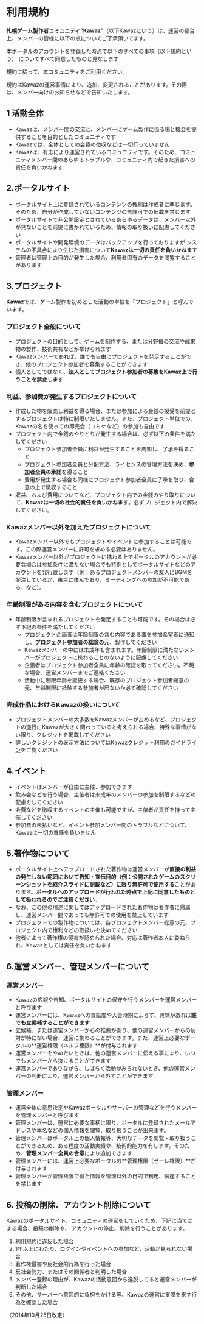 # 利用規約

 **札幌ゲーム製作者コミュニティ”Kawaz”**（以下Kawazという）は、運営の都合上、メンバーの皆様に以下の点についてご了承頂いてます。
 
 本ポータルのアカウントを登録した時点で以下のすべての事項（以下規約という） についてすべて同意したものと見なします 


規約に従って、本コミュニティをご利用ください。

規約はKawazの運営事情により、追加、変更されることがあります。その際は、メンバー向けのお知らせなどで告知いたします。


## 1 活動全体

- Kawazは、メンバー間の交流と、メンバーにゲーム製作に係る場と機会を提供することを目的としたコミュニティです
- Kawazでは、全体としての会費の徴収などは一切行っていません
- Kawazは、有志により運営されているコミュニティです。そのため、コミュニティメンバー間のあらゆるトラブルや、コミュニティ内で起きた損害への責任を負いかねます

## 2.ポータルサイト

- ポータルサイト上に登録されているコンテンツの権利は作成者に準じます。そのため、自分が作成していないコンテンツの無許可での転載を禁じます
- ポータルサイトで非公開設定とされているあらゆるデータは、メンバー以外が見ないことを前提に書かれているため、情報の取り扱いに配慮してください
- ポータルサイトや開発環境のデータはバックアップを行っておりますが システムの不具合により生じた損害について**Kawazは一切の責任を負いかねます**
- 管理者は管理上の目的が発生した場合、利用者固有のデータを閲覧することがあります


## 3.プロジェクト

**Kawaz**では、ゲーム製作を初めとした活動の単位を「プロジェクト」と呼んでいます。

### プロジェクト全般について

- プロジェクトの目的として、ゲームを制作する、または分野毎の交流や成果物の製作、技術共有などが挙げられます
- Kawazメンバーであれば、誰でも自由にプロジェクトを発足することができ、他のプロジェクト参加者を募集することができます
- 個人としてではなく、**法人としてプロジェクト参加者の募集をKawaz上で行うことを禁止します**

### 利益、参加費が発生するプロジェクトについて 

- 作成した物を販売し利益を得る場合、または参加による金銭の授受を前提とするプロジェクトは特に制限いたしません。また、プロジェクト単位での、Kawazの名を使っての即売会（コミケなど）の参加も自由です
- プロジェクト内で金銭のやりとりが発生する場合は、必ず以下の条件を満たしてください
    - プロジェクト参加者全員に利益が発生することを周知し、了承を得ること
    - プロジェクト参加者全員と分配方法、ライセンスの管理方法を決め、**参加者全員の承諾**を得ること
    - 費用が発生する場合も同様にプロジェクト参加者全員に了承を取り、合意の上で徴収すること
- 収益、および費用についてなど、プロジェクト内での金銭のやり取りについて、**Kawazは一切の社会的責任を負いかねます**。必ずプロジェクト内で解決してください。

### Kawazメンバー以外を加えたプロジェクトについて


- Kawazメンバー以外でもプロジェクトやイベントに参加することは可能です。この際運営メンバーに許可を求める必要はありません。
- Kawazメンバー以外がプロジェクトに携わる上でポータルのアカウントが必要な場合は参加条件に満たない場合でも特例としてポータルサイトなどのアカウントを発行致します（例：あるプロジェクトメンバーの友人にBGMを発注しているが、東京に住んでおり、ミーティングへの参加が不可能である、など）。

### 年齢制限がある内容を含むプロジェクトについて 

- 年齢制限が含まれるプロジェクトを発足することも可能です。その場合は必ず下記の条件を満たしてください
    - プロジェクト企画者は年齢制限の含む内容である事を参加希望者に通知し、**プロジェクト参加者の総意の元**、製作してください
    - Kawazメンバーの中には未成年も含まれます。年齢制限に満たないメンバーがプロジェクトに携わることのないように配慮してください
    - 企画者はプロジェクト参加者全員に年齢の確認を取ってください。不明な場合、運営メンバーまでご連絡ください
    - 活動中に制限年齢を変更する場合、既存のプロジェクト参加者総意の元、年齢制限に抵触する参加者が居ないか必ず確認してください

### 完成作品におけるKawazの扱いについて

- プロジェクトメンバーの大多数をKawazメンバーが占めるなど、プロジェクトの遂行にKawazが大きく関わっていると考えられる場合、特殊な事情がない限り、クレジットを掲載してください
- 詳しいクレジットの表示方法については[Kawazクレジット利用のガイドライン](/guideline/credits/)をご覧ください


## 4.イベント

- イベントはメンバーが自由に主催、参加できます
- 飲み会などを行う場合、主催者は未成年のメンバーの参加を制限するなどの配慮をしてください
- 会費などを徴収するイベントの主催も可能ですが、主催者が責任を持って主催してください
- 参加費の未払いなど、イベント参加メンバー間のトラブルなどについて、Kawazは一切の責任を負いません

## 5.著作物について

- ポータルサイト上へアップロードされた著作物は運営メンバーが**直接の利益の発生しない範囲において告知・宣伝目的（例：公開されたゲームのスクリーンショットを紹介スライドに記載など）に限り無許可で使用する**ことがあります。**ポータルへのアップロードが行われた時点で上記に同意したものとして扱われるのでご注意ください**。
- なお、この他の用途に関してはアップロードされた著作物は著作者に帰属し、運営メンバー間であっても無許可での使用を禁止しています
- プロジェクトでの製作物については、各プロジェクトメンバー総意の元、プロジェクト内で権利などの取扱いを決めてください
- 他者によって著作権の侵害が認められた場合、対応は著作者本人に委ねられ、Kawazとしては責任を負いかねます

## 6.運営メンバー、管理メンバーについて

### 運営メンバー

- Kawazの広報や告知、ポータルサイトの保守を行うメンバーを運営メンバーと呼びます
- 運営メンバーには、Kawazへの貢献度や入会時期によらず、興味があれば**誰でも立候補することができます**
- 立候補、または運営メンバーからの推薦があり、他の運営メンバーからの反対が特にない場合、運営に携わることができます。また、運営上必要なポータルの**運営権限（ネルフ権限）**が付与されます
- 運営メンバーをやめたいときは、他の運営メンバーに伝える事により、いつでもメンバーから抜けることができます
- 運営メンバーでありながら、しばらく活動がみられないとき、他の運営メンバーの判断により、運営メンバーから外すことができます

### 管理メンバー

- 運営全体の意思決定やKawazポータルやサーバーの管理などを行うメンバーを管理メンバーと呼びます
- 管理メンバーは、運営に必要な事柄に限り、ポータルに登録されたメールアドレスや本名などの個人情報を閲覧、取り扱うことが出来ます。
- 管理メンバーはポータル上の個人情報等、大切なデータを閲覧・取り扱うことができるため、ある程度の活動実績や、技術的能力を有します。そのため、**管理メンバー全員の合意**により追加できます
- 管理メンバーには、運営上必要なポータルの**管理権限（ゼーレ権限）**が付与されます
- 管理メンバーが管理権限で得た情報を管理以外の目的で利用、伝達することを禁じます


## 6. 投稿の削除、アカウント削除について

Kawazのポータルサイト、コミュニティの運営をしていくため、下記に当てはまる場合、投稿の削除や、 
アカウントの停止、削除を行うことがあります。

1. 利用規約に違反した場合
2. 1年以上にわたり、ログインやイベントへの参加など、活動が見られない場合
3. 著作権侵害や反社会的行為を行った場合
4. 反社会勢力、またはその関係者と判明した場合
5. メンバー登録の理由が、Kawazの活動意図から逸脱してると運営メンバーが判断した場合
6. その他、サーバーへ意図的に負担をかける等、Kawazの運営に支障を来す行為を確認した場合

（2014年10月25日改定）
